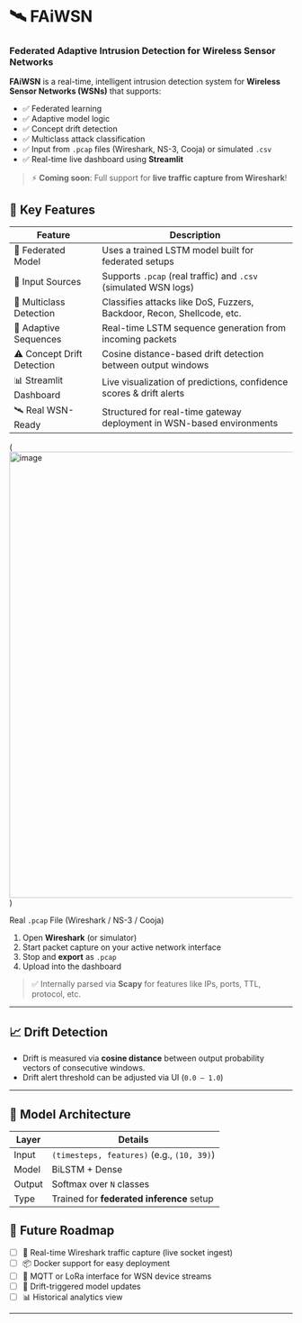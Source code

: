 
# 🛰️ FAiWSN
### Federated Adaptive Intrusion Detection for Wireless Sensor Networks

**FAiWSN** is a real-time, intelligent intrusion detection system for **Wireless Sensor Networks (WSNs)** that supports:
- ✅ Federated learning
- ✅ Adaptive model logic
- ✅ Concept drift detection
- ✅ Multiclass attack classification
- ✅ Input from `.pcap` files (Wireshark, NS-3, Cooja) or simulated `.csv`
- ✅ Real-time live dashboard using **Streamlit**

> ⚡ **Coming soon**: Full support for **live traffic capture from Wireshark**!



## 📌 Key Features

| Feature                         | Description                                                                 |
|-------------------------------|-----------------------------------------------------------------------------|
| 🧠 Federated Model             | Uses a trained LSTM model built for federated setups                       |
| 📂 Input Sources               | Supports `.pcap` (real traffic) and `.csv` (simulated WSN logs)            |
| 🧪 Multiclass Detection        | Classifies attacks like DoS, Fuzzers, Backdoor, Recon, Shellcode, etc.     |
| 🔄 Adaptive Sequences         | Real-time LSTM sequence generation from incoming packets                   |
| ⚠️ Concept Drift Detection     | Cosine distance-based drift detection between output windows               |
| 📊 Streamlit Dashboard         | Live visualization of predictions, confidence scores & drift alerts       |
| 🛰️ Real WSN-Ready              | Structured for real-time gateway deployment in WSN-based environments      |

(<img width="1882" height="792" alt="image" src="https://github.com/user-attachments/assets/f1dcf141-ad28-48e5-9323-eed2667237f3" />)










 Real `.pcap` File (Wireshark / NS-3 / Cooja)

1. Open **Wireshark** (or simulator)
2. Start packet capture on your active network interface
3. Stop and **export** as `.pcap`
4. Upload into the dashboard

> ✅ Internally parsed via **Scapy** for features like IPs, ports, TTL, protocol, etc.

---

## 📈 Drift Detection

* Drift is measured via **cosine distance** between output probability vectors of consecutive windows.
* Drift alert threshold can be adjusted via UI (`0.0 – 1.0`)

---

## 🧠 Model Architecture

| Layer  | Details                                    |
| ------ | ------------------------------------------ |
| Input  | `(timesteps, features)` (e.g., `(10, 39)`) |
| Model  | BiLSTM + Dense                             |
| Output | Softmax over `N` classes                   |
| Type   | Trained for **federated inference** setup  |


## 🔮 Future Roadmap

* [ ] 🔴 Real-time Wireshark traffic capture (live socket ingest)
* [ ] 📦 Docker support for easy deployment
* [ ] 📡 MQTT or LoRa interface for WSN device streams
* [ ] 🔁 Drift-triggered model updates
* [ ] 📊 Historical analytics view

---





